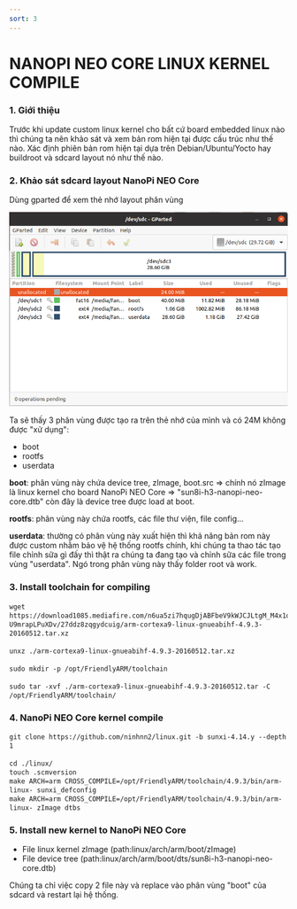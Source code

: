 ```yaml
---
sort: 3
---
```


# NANOPI NEO CORE LINUX KERNEL COMPILE

### 1. Giới thiệu
Trước khi update custom linux kernel cho bất cứ board embedded linux nào thì chúng ta nên
khảo sát và xem bản rom hiện tại được cấu trúc như thế nào. Xác định phiên bản rom hiện tại
dựa trên Debian/Ubuntu/Yocto hay buildroot và sdcard layout nó như thế nào.

### 2. Khảo sát sdcard layout NanoPi NEO Core

Dùng gparted để xem thẻ nhớ layout phân vùng

![this screenshot](/images/sdcard-layout-nano-pi-nao-core.png)


Ta sẽ thấy 3 phân vùng được tạo ra trên thẻ nhớ của mình và có 24M không được "xử dụng":
+ boot
+ rootfs
+ userdata


<strong>boot</strong>: phân vùng này chứa device tree, zImage, boot.src
=> chính nó zImage là linux kernel cho board NanoPi NEO Core
=> "sun8i-h3-nanopi-neo-core.dtb" còn đây là device tree được load at boot.

<strong>rootfs</strong>: phân vùng này chứa rootfs, các file thư viện, file config...

<strong>userdata</strong>: thường có phân vùng này xuất hiện thì khả năng bản rom này được custom
nhằm bảo vệ hệ thống rootfs chính, khi chúng ta thao tác tạo file chỉnh sữa gì đấy thì thật ra chúng ta đang tạo và chỉnh sữa các file trong vùng "userdata". Ngó trong phân vùng này thấy folder
root và work.


### 3. Install toolchain for compiling
```
wget https://download1085.mediafire.com/n6ua5zi7hqugDjABFbeV9kWJCJLtgM_M4x1qe08suMdK0W7MwEel7qUBSpwPPrU5RQAoCNY_astwAjQ-U9mrapLPuXDv/27ddz8zqgydcuig/arm-cortexa9-linux-gnueabihf-4.9.3-20160512.tar.xz

unxz ./arm-cortexa9-linux-gnueabihf-4.9.3-20160512.tar.xz

sudo mkdir -p /opt/FriendlyARM/toolchain

sudo tar -xvf ./arm-cortexa9-linux-gnueabihf-4.9.3-20160512.tar -C /opt/FriendlyARM/toolchain/
```

### 4. NanoPi NEO Core kernel compile

```shell
git clone https://github.com/ninhnn2/linux.git -b sunxi-4.14.y --depth 1

cd ./linux/
touch .scmversion
make ARCH=arm CROSS_COMPILE=/opt/FriendlyARM/toolchain/4.9.3/bin/arm-linux- sunxi_defconfig
make ARCH=arm CROSS_COMPILE=/opt/FriendlyARM/toolchain/4.9.3/bin/arm-linux- zImage dtbs
```

### 5. Install new kernel to NanoPi NEO Core
- File linux kernel zImage (path:linux/arch/arm/boot/zImage)
- File device tree (path:linux/arch/arm/boot/dts/sun8i-h3-nanopi-neo-core.dtb)

Chúng ta chỉ việc copy 2 file này và replace vào phân vùng "boot" của sdcard và restart lại hệ thống.
